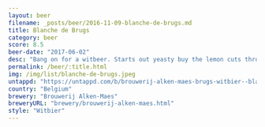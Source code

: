 ```yaml
---
layout: beer
filename: _posts/beer/2016-11-09-blanche-de-brugs.md
title: Blanche de Brugs
category: beer
score: 8.5
beer-date: "2017-06-02"
desc: "Bang on for a witbeer. Starts out yeasty buy the lemon cuts through it. Really easy drinking and refreshing"
permalink: /beer/:title.html
img: /img/list/blanche-de-brugs.jpeg
untappd: "https://untappd.com/b/brouwerij-alken-maes-brugs-witbier--blanche-de-bruges/17871"
country: "Belgium"
brewery: "Brouwerij Alken-Maes"
breweryURL: "brewery/brouwerij-alken-maes.html"
style: "Witbier"
---
```

